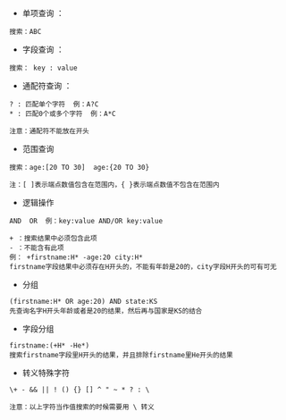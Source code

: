* 单项查询 ： 

```
搜索：ABC
``` 

* 字段查询 ：  

```
搜索： key : value
```

* 通配符查询 ：  

```
? : 匹配单个字符  例：A?C  
* : 匹配0个或多个字符  例：A*C  

注意：通配符不能放在开头
```
  
 
* 范围查询  

```
搜索：age:[20 TO 30]  age:{20 TO 30}  

注：[ ]表示端点数值包含在范围内，{ }表示端点数值不包含在范围内 
``` 
 
* 逻辑操作  

```
AND  OR  例：key:value AND/OR key:value  

+ ：搜索结果中必须包含此项  
- ：不能含有此项  
例： +firstname:H* -age:20 city:H*    
firstname字段结果中必须存在H开头的，不能有年龄是20的，city字段H开头的可有可无  
```


* 分组  

```
(firstname:H* OR age:20) AND state:KS  
先查询名字H开头年龄或者是20的结果，然后再与国家是KS的结合
```


* 字段分组  

```
firstname:(+H* -He*)  
搜索firstname字段里H开头的结果，并且排除firstname里He开头的结果
```


* 转义特殊字符  

```
\+ - && || ! () {} [] ^ " ~ * ? : \  

注意：以上字符当作值搜索的时候需要用 \ 转义
```
